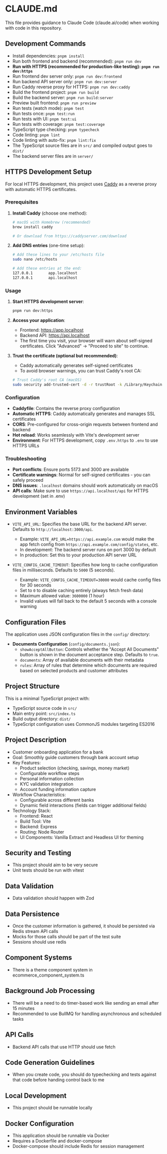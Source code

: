 # CLAUDE.md

This file provides guidance to Claude Code (claude.ai/code) when working with code in this repository.

## Development Commands

- Install dependencies: `pnpm install`
- Run both frontend and backend (recommended): `pnpm run dev`
- **Run with HTTPS (recommended for production-like testing): `pnpm run dev:https`**
- Run frontend dev server only: `pnpm run dev:frontend`
- Run backend API server only: `pnpm run dev:server`
- Run Caddy reverse proxy for HTTPS: `pnpm run dev:caddy`
- Build the frontend project: `pnpm run build`
- Build the backend server: `pnpm run build:server`
- Preview built frontend: `pnpm run preview`
- Run tests (watch mode): `pnpm test`
- Run tests once: `pnpm test:run`
- Run tests with UI: `pnpm test:ui`
- Run tests with coverage: `pnpm test:coverage`
- TypeScript type checking: `pnpm typecheck`
- Code linting: `pnpm lint`
- Code linting with auto-fix: `pnpm lint:fix`
- The TypeScript source files are in `src/` and compiled output goes to `dist/`
- The backend server files are in `server/`

## HTTPS Development Setup

For local HTTPS development, this project uses [Caddy](https://caddyserver.com/) as a reverse proxy with automatic HTTPS certificates.

### Prerequisites

1. **Install Caddy** (choose one method):
   ```bash
   # macOS with Homebrew (recommended)
   brew install caddy
   
   # Or download from https://caddyserver.com/download
   ```

2. **Add DNS entries** (one-time setup):
   ```bash
   # Add these lines to your /etc/hosts file
   sudo nano /etc/hosts
   
   # Add these entries at the end:
   127.0.0.1       app.localhost
   127.0.0.1       api.localhost
   ```

### Usage

1. **Start HTTPS development server**:
   ```bash
   pnpm run dev:https
   ```

2. **Access your application**:
   - Frontend: https://app.localhost
   - Backend API: https://api.localhost
   - The first time you visit, your browser will warn about self-signed certificates. Click "Advanced" → "Proceed to site" to continue.

3. **Trust the certificate (optional but recommended)**:
   - Caddy automatically generates self-signed certificates
   - To avoid browser warnings, you can trust Caddy's root CA:
   ```bash
   # Trust Caddy's root CA (macOS)
   sudo security add-trusted-cert -d -r trustRoot -k /Library/Keychains/System.keychain ~/.local/share/caddy/pki/authorities/local/root.crt
   ```

### Configuration

- **Caddyfile**: Contains the reverse proxy configuration
- **Automatic HTTPS**: Caddy automatically generates and manages SSL certificates
- **CORS**: Pre-configured for cross-origin requests between frontend and backend
- **Hot reload**: Works seamlessly with Vite's development server
- **Environment**: For HTTPS development, copy `.env.https` to `.env` to use HTTPS URLs

### Troubleshooting

- **Port conflicts**: Ensure ports 5173 and 3000 are available
- **Certificate warnings**: Normal for self-signed certificates - you can safely proceed
- **DNS issues**: `.localhost` domains should work automatically on macOS
- **API calls**: Make sure to use `https://api.localhost/api` for HTTPS development (set in .env)

## Environment Variables

- `VITE_API_URL`: Specifies the base URL for the backend API server. Defaults to `http://localhost:3000/api`. 
  - Example: `VITE_API_URL=https://api.example.com` would make the app fetch config from `https://api.example.com/config/states`, etc.
  - In development: The backend server runs on port 3000 by default
  - In production: Set this to your production API server URL

- `VITE_CONFIG_CACHE_TIMEOUT`: Specifies how long to cache configuration files in milliseconds. Defaults to `5000` (5 seconds).
  - Example: `VITE_CONFIG_CACHE_TIMEOUT=30000` would cache config files for 30 seconds
  - Set to `0` to disable caching entirely (always fetch fresh data)
  - Maximum allowed value: `3600000` (1 hour)
  - Invalid values will fall back to the default 5 seconds with a console warning

## Configuration Files

The application uses JSON configuration files in the `config/` directory:

- **Documents Configuration** (`config/documents.json`):
  - `showAcceptAllButton`: Controls whether the "Accept All Documents" button is shown in the document acceptance step. Defaults to `true`.
  - `documents`: Array of available documents with their metadata
  - `rules`: Array of rules that determine which documents are required based on selected products and customer attributes

## Project Structure

This is a minimal TypeScript project with:
- TypeScript source code in `src/`
- Main entry point: `src/index.ts`
- Build output directory: `dist/`
- TypeScript configuration uses CommonJS modules targeting ES2016

## Project Description

- Customer onboarding application for a bank
- Goal: Smoothly guide customers through bank account setup
- Key Features:
  - Product selection (checking, savings, money market)
  - Configurable workflow steps
  - Personal information collection
  - KYC validation integration
  - Account funding information capture
- Workflow Characteristics:
  - Configurable across different banks
  - Dynamic field interactions (fields can trigger additional fields)
- Technology Stack:
  - Frontend: React
  - Build Tool: Vite
  - Backend: Express
  - Routing: Node Router
  - UI Components: Vanilla Extract and Headless UI for theming

## Security and Testing

- This project should aim to be very secure
- Unit tests should be run with vitest

## Data Validation

- Data validation should happen with Zod

## Data Persistence

- Once the customer information is gathered, it should be persisted via Redis stream API calls
- Mocks for those calls should be part of the test suite
- Sessions should use redis

## Component Systems

- There is a theme component system in ecommerce_component_system.ts

## Background Job Processing

- There will be a need to do timer-based work like sending an email after 15 minutes
- Recommended to use BullMQ for handling asynchronous and scheduled tasks

## API Calls

- Backend API calls that use HTTP should use fetch

## Code Generation Guidelines

- When you create code, you should do typechecking and tests against that code before handing control back to me

## Local Development

- This project should be runnable locally

## Docker Configuration

- This application should be runnable via Docker
- Requires a Dockerfile and docker-compose
- Docker-compose should include Redis for session management